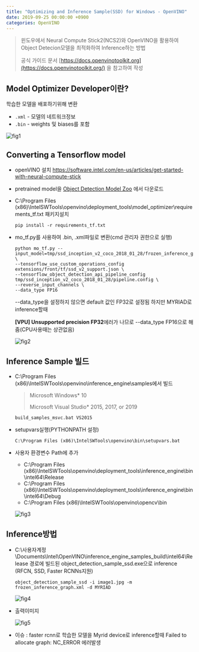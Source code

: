 ```yaml
---
title: "Optimizing and Inference Sample(SSD) for Windows - OpenVINO"
date: 2019-09-25 00:00:00 +0900
categories: OpenVINO
---
```


> 윈도우에서 Neural Compute Stick2(NCS2)와 OpenVINO을 활용하여 Object Detecion모델을 최적화하여 Inference하는 방법
>
> 공식 가이드 문서 [https://docs.openvinotoolkit.org](https://docs.openvinotoolkit.org/) 을 참고하여 작성

## Model Optimizer Developer이란?

학습한 모델을 배포하기위해 변환

- `.xml` - 모델의 네트워크정보
- `.bin` - weights 및 biases를 포함

![fig1](https://bjo9280.github.io/assets/images/2019-09-25/fig1.png)

## Converting a Tensorflow model

* openVINO 설치  <https://software.intel.com/en-us/articles/get-started-with-neural-compute-stick> 

* pretrained model을 [Object Detection Model Zoo](https://github.com/tensorflow/models/blob/master/research/object_detection/g3doc/detection_model_zoo.md) 에서 다운로드

* C:\Program Files (x86)\IntelSWTools\openvino\deployment_tools\model_optimizer\requirements_tf.txt 패키지설치 

  ```
  pip install -r requirements_tf.txt
  ```

* mo_tf.py를 사용하여 .bin, .xml파일로 변환(cmd 관리자 권한으로 실행)

  ```
  python mo_tf.py --input_model=tmp/ssd_inception_v2_coco_2018_01_28/frozen_inference_graph.pb \
  --tensorflow_use_custom_operations_config extensions/front/tf/ssd_v2_support.json \
  --tensorflow_object_detection_api_pipeline_config tmp/ssd_inception_v2_coco_2018_01_28/pipeline.config \
  --reverse_input_channels \
  --data_type FP16 
  ```

  --data_type을 설정하지 않으면 default 값인 FP32로 설정됨 하지만 MYRIAD로 inference할때

   **[VPU] Unsupported precision FP32**에러가 나므로 --data_type FP16으로 해줌(CPU사용때는 상관없음)

  ![fig2](https://bjo9280.github.io/assets/images/2019-09-25/fig2.png)

  

## Inference Sample 빌드

* C:\Program Files (x86)\IntelSWTools\openvino\inference_engine\samples에서 빌드

  > Microsoft Windows* 10
  >
  > Microsoft Visual Studio* 2015, 2017, or 2019
  >

  ```
  build_samples_msvc.bat VS2015
  ```

* setupvars실행(PYTHONPATH 설정)

  ```
  C:\Program Files (x86)\IntelSWTools\openvino\bin\setupvars.bat
  ```

* 사용자 환경변수 Path에 추가

  * C:\Program Files (x86)\IntelSWTools\openvino\deployment_tools\inference_engine\bin\intel64\Release
  * C:\Program Files (x86)\IntelSWTools\openvino\deployment_tools\inference_engine\bin\intel64\Debug
  * C:\Program Files (x86)\IntelSWTools\openvino\opencv\bin

  ![fig3](https://bjo9280.github.io/assets/images/2019-09-25/fig3.png)

## Inference방법 

* C:\사용자계정\Documents\Intel\OpenVINO\inference_engine_samples_build\intel64\Release 경로에 빌드된 object_detection_sample_ssd.exe으로 inference (RFCN, SSD, Faster RCNNs지원)

  ```
  object_detection_sample_ssd -i image1.jpg -m frozen_inference_graph.xml -d MYRIAD
  ```

  ![fig4](https://bjo9280.github.io/assets/images/2019-09-25/fig4.png)

* 출력이미지

  ![fig5](https://bjo9280.github.io/assets/images/2019-09-25/fig5.png)

* 이슈 : faster rcnn로 학습한 모델을 Myrid device로 inference할때  Failed to allocate graph: NC_ERROR 에러발생



